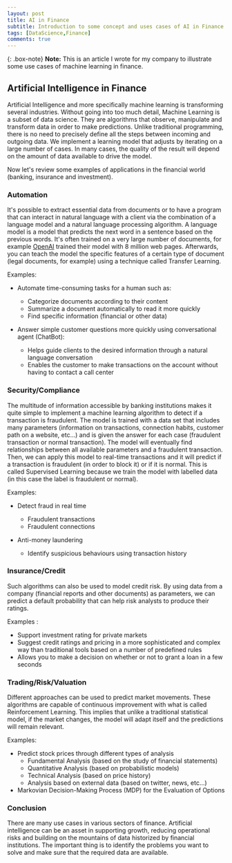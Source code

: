 ```yaml
---
layout: post
title: AI in Finance
subtitle: Introduction to some concept and uses cases of AI in Finance
tags: [DataScience,Finance]
comments: true
---
```


{: .box-note}
**Note:** This is an article I wrote for my company to illustrate some use cases of machine learning in finance. 

## Artificial Intelligence in Finance

Artificial Intelligence and more specifically machine learning is transforming several industries. Without going into too much detail, Machine Learning is a subset of data science. They are algorithms that observe, manipulate and transform data in order to make predictions. Unlike traditional programming, there is no need to precisely define all the steps between incoming and outgoing data. We implement a learning model that adjusts by iterating on a large number of cases.
In many cases, the quality of the result will depend on the amount of data available to drive the model.

Now let's review some examples of applications in the financial world (banking, insurance and investment).


### Automation

It's possible to extract essential data from documents or to have a program that can interact in natural language with a client via the combination of a language model and a natural language processing algorithm. A language model is a model that predicts the next word in a sentence based on the previous words. It's often trained on a very large number of documents, for example [OpenAI](https://openai.com/blog/better-language-models/) trained their model with 8 million web pages. Afterwards, you can teach the model the specific features of a certain type of document (legal documents, for example) using a technique called Transfer Learning.

Examples:
- Automate time-consuming tasks for a human such as:
    - Categorize documents according to their content
    - Summarize a document automatically to read it more quickly
    - Find specific information (financial or other data) 
       
- Answer simple customer questions more quickly using conversational agent (ChatBot):
    - Helps guide clients to the desired information through a natural language conversation
    - Enables the customer to make transactions on the account without having to contact a call center


### Security/Compliance

The multitude of information accessible by banking institutions makes it quite simple to implement a machine learning algorithm to detect if a transaction is fraudulent. The model is trained with a data set that includes many parameters (information on transactions, connection habits, customer path on a website, etc...) and is given the answer for each case (fraudulent transaction or normal transaction). The model will eventually find relationships between all available parameters and a fraudulent transaction. Then, we can apply this model to real-time transactions and it will predict if a transaction is fraudulent (in order to block it) or if it is normal. This is called Supervised Learning because we train the model with labelled data (in this case the label is fraudulent or normal).

Examples:
- Detect fraud in real time
    - Fraudulent transactions
    - Fraudulent connections

- Anti-money laundering
    - Identify suspicious behaviours using transaction history


### Insurance/Credit

Such algorithms can also be used to model credit risk.  By using data from a company (financial reports and other documents) as parameters, we can predict a default probability that can help risk analysts to produce their ratings.

Examples :
- Support investment rating for private markets
- Suggest credit ratings and pricing in a more sophisticated and complex way than traditional tools based on a number of predefined rules
- Allows you to make a decision on whether or not to grant a loan in a few seconds


### Trading/Risk/Valuation

Different approaches can be used to predict market movements. These algorithms are capable of continuous improvement with what is called Reinforcement Learning. This implies that unlike a traditional statistical model, if the market changes, the model will adapt itself and the predictions will remain relevant.

Examples:
- Predict stock prices through different types of analysis
    - Fundamental Analysis (based on the study of financial statements)
    - Quantitative Analysis (based on probabilistic models)
    - Technical Analysis (based on price history)
    - Analysis based on external data (based on twitter, news, etc...)
- Markovian Decision-Making Process (MDP) for the Evaluation of Options


### Conclusion

There are many use cases in various sectors of finance. Artificial intelligence can be an asset in supporting growth, reducing operational risks and building on the mountains of data historized by financial institutions. 
The important thing is to identify the problems you want to solve and make sure that the required data are available.
